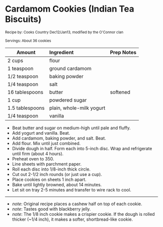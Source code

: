 # Cardamom Cookies (Indian Tea Biscuits)

<small>Recipe by: Cooks Country Dec12/Jan13, modified by the O'Connor clan</small>

<small>Servings: About 36 cookies</small>

| Amount          | Ingredient               | Prep Notes    |
| --------------- | :----------------------- | :------------ |
| 2 cups          | flour                    |               |
| 1 teaspoon      | ground cardamom          |               |
| 1/2 teaspoon    | baking powder            |               |
| 1/4 teaspoon    | salt                     |               |
| 16 tablespoons  | butter                   | softened      |
| 1 cup           | powdered sugar           |               |
| 1.5 tablespoons | plain, whole-milk yogurt |               |
| 1/4 teaspoon    | vanilla                  |               |


- Beat butter and sugar on medium-high until pale and fluffy.
- Add yogurt and vanilla. Beat. 
- Add cardamom, baking powder, and salt. Beat.
- Add flour. Mix until just combined.
- Divide dough in half. Form each into 5-inch disc. Wrap and refrigerate until firm (about 4 hours).
- Preheat oven to 350.
- Line sheets with parchment paper.
- Roll each disc into 1/8-inch thick circle.
- Cut out 2-1/2 inch rounds (or just use a cup).
- Place cookies on sheets 1 inch apart.
- Bake until lightly browned, about 14 minutes.
- Let sit on tray 2-5 minutes and transfer to wire rack to cool.

---

- _note_: Original recipe places a cashew half on top of each cookie.
- _note_: Tastes good with blackberry jelly.
- _note_: The 1/8 inch cookie makes a crispier cookie. If the dough is rolled thicker (~1/4 inch), it makes a softer, shortbread-like cookie. 

<!-- Tags:
- cookie
- biscuit
- vegetarian
- oven
-->